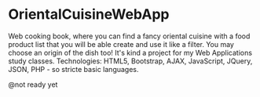 # OrientalCuisineWebApp
Web cooking book, where you can find a fancy oriental cuisine with a food product list that you will be able create and use it like a filter. You may choose an origin of the dish too! 
It's kind a project for my Web Applications study classes.
Technologies: HTML5, Bootstrap, AJAX, JavaScript, JQuery, JSON, PHP - so stricte basic languages.

@not ready yet
